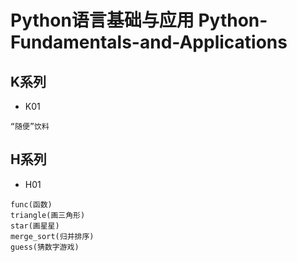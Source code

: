 # Python语言基础与应用 Python-Fundamentals-and-Applications
## K系列
* K01
```
“随便”饮料
```

## H系列
* H01
```
func(函数)
triangle(画三角形)
star(画星星)
merge_sort(归并排序)
guess(猜数字游戏)
```


